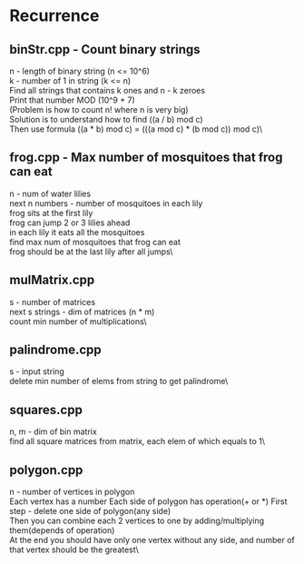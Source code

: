 # Recurrence

## binStr.cpp - Count binary strings

n - length of binary string (n <= 10^6)\
k - number of 1 in string (k <= n)\
Find all strings that contains k ones and n - k zeroes\
Print that number MOD (10^9 + 7)\
(Problem is how to count n! where n is very big)\
Solution is to understand how to find ((a / b) mod c)\
Then use formula ((a \* b) mod c) = (((a mod c) \* (b mod c)) mod c)\

## frog.cpp - Max number of mosquitoes that frog can eat

n - num of water lilies\
next n numbers - number of mosquitoes in each lily\
frog sits at the first lily\
frog can jump 2 or 3 lilies ahead\
in each lily it eats all the mosquitoes\
find max num of mosquitoes that frog can eat\
frog should be at the last lily after all jumps\

## mulMatrix.cpp

s - number of matrices\
next s strings - dim of matrices (n \* m)\
count min number of multiplications\

## palindrome.cpp

s - input string\
delete min number of elems from string to get palindrome\

## squares.cpp

n, m - dim of bin matrix\
find all square matrices from matrix, each elem of which equals to 1\

## polygon.cpp

n - number of vertices in polygon\
Each vertex has a number
Each side of polygon has operation(+ or \*)
First step - delete one side of polygon(any side)\
Then you can combine each 2 vertices to one by adding/multiplying them(depends of operation)\
At the end you should have only one vertex without any side, and number of that vertex should be the greatest\
